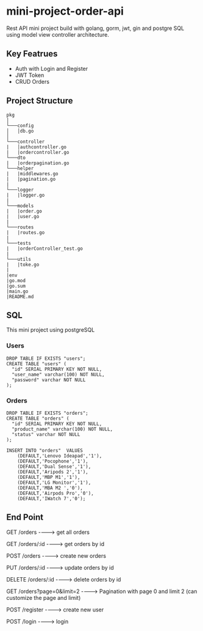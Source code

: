 # mini-project-order-api
Rest API mini project build with golang, gorm, jwt, gin and postgre SQL using model view controller architecture.
## Key Featrues
- Auth with Login and Register
- JWT Token
- CRUD Orders
## Project Structure
```
pkg    
│
└───config
│   │db.go   
│   
└───controller
|   │authcontroller.go
|   |ordercontroller.go 
└───dto
|   |orderpagination.go
└───helper
|   |middlewares.go
|   |pagination.go   
|
└───logger
|   |logger.go
|
└───models
|   |order.go
|   |user.go
| 
└───routes
|   |routes.go
|
└───tests
|   |orderController_test.go
|   
└───utils
|   |toke.go
|
|env
|go.mod
|go.sum
|main.go
|README.md
```
## SQL 
This mini project using postgreSQL
### Users
```
DROP TABLE IF EXISTS "users";
CREATE TABLE "users" (
  "id" SERIAL PRIMARY KEY NOT NULL,
  "user_name" varchar(100) NOT NULL,
  "password" varchar NOT NULL
);
```
### Orders
```
DROP TABLE IF EXISTS "orders";
CREATE TABLE "orders" (
  "id" SERIAL PRIMARY KEY NOT NULL,
  "product_name" varchar(100) NOT NULL,
  "status" varchar NOT NULL
);

INSERT INTO "orders"  VALUES
	(DEFAULT,'Lenovo Ideapad','1'),
	(DEFAULT,'Pocophone','1'),
	(DEFAULT,'Dual Sense','1'),
	(DEFAULT,'Aripods 2','1'),
	(DEFAULT,'MBP M1','1'),
	(DEFAULT,'LG Monitor','1'),
	(DEFAULT,'MBA M2 ','0'),
	(DEFAULT,'Airpods Pro','0'),
	(DEFAULT,'IWatch 7','0');
```
## End Point
GET /orders ----> get all orders

GET /orders/:id ----> get orders by id

POST /orders ----> create new orders

PUT /orders/:id ----> update orders by id

DELETE /orders/:id ----> delete orders by id

GET /orders?page=0&limit=2 ----> Pagination with page 0 and limit 2 (can customize the page and limit)

POST /register ----> create new user

POST /login ----> login 

